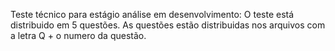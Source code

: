 Teste técnico para estágio análise em desenvolvimento:
  O teste está distribuido em 5 questões.
  As questões estão distribuidas nos arquivos com a letra Q + o numero da questão.

